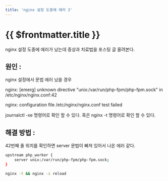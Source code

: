 ```yaml
---
title: 'nginx 설정 도중에 에러 3'
---
```


# {{ $frontmatter.title }}


nginx 설정 도중에 에러가 났는데 증상과 치료법을 포스팅 글 올려본다.


## 원인 :

nginx 설정에서 문법 에러 났을 경우

nginx: [emerg] unknown directive "unix:/var/run/php-fpm/php-fpm.sock" in /etc/nginx/nginx.conf:42

nginx: configuration file /etc/nginx/nginx.conf test failed




journalctl -xe 명령어로 확인 할 수 있다. 혹은 nginx -t 명령어로 확인 할 수 있다.


## 해결 방법 :

42번째 줄 위치를 확인하면 server 문법이 빠져 있어서 나온 에러 같다.

```bash
upstream php_worker {
    server unix:/var/run/php-fpm/php-fpm.sock;
}

nginx -t && nginx -s reload
```